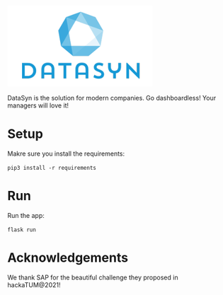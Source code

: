 ![alt text](https://github.com/stoianmihail/DataSyn/blob/main/static/images/datasyn.png?raw=true)

DataSyn is the solution for modern companies. Go dashboardless! Your managers will love it!

# Setup

Makre sure you install the requirements:

`
pip3 install -r requirements
`

# Run

Run the app:

`
flask run
`

# Acknowledgements

We thank SAP for the beautiful challenge they proposed in hackaTUM@2021!
